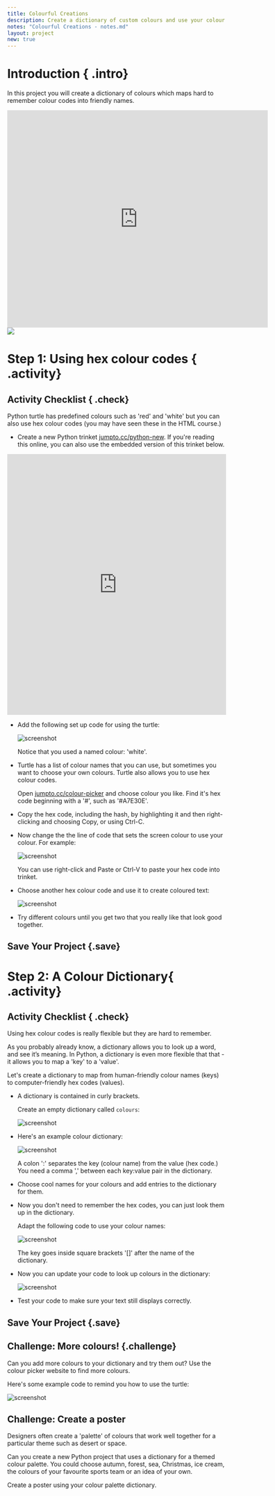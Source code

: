```yaml
---
title: Colourful Creations
description: Create a dictionary of custom colours and use your colour palette to create a colourful poster. 
notes: "Colourful Creations - notes.md"
layout: project
new: true
---
```


# Introduction { .intro}

In this project you will create a dictionary of colours which maps hard to remember colour codes into friendly names.  

<div class="trinket">
  <iframe src="https://trinket.io/embed/python/41a99e668b?outputOnly=true&start=result" width="600" height="500" frameborder="0" marginwidth="0" marginheight="0" allowfullscreen>
  </iframe>
  <img src="images/colourful-finished.png">
</div>

# Step 1: Using hex colour codes { .activity}

## Activity Checklist { .check}

Python turtle has predefined colours such as 'red' and 'white' but you can also use hex colour codes (you may have seen these in the HTML course.) 

+ Create a new Python trinket <a href="http://jumpto.cc/python-new" target="_blank">jumpto.cc/python-new</a>. If you're reading this online, you can also use the embedded version of this trinket below.

<div class="trinket">
<iframe src="https://trinket.io/embed/python/33e5c3b81b?start=result" width="100%" height="600" frameborder="0" marginwidth="0" marginheight="0" allowfullscreen></iframe>
</div>

+ Add the following set up code for using the turtle:

    ![screenshot](images/colourful-setup.png)
    
    Notice that you used a named colour: 'white'.
    
+ Turtle has a list of colour names that you can use, but sometimes you want to choose your own colours. Turtle also allows you to use hex colour codes. 

  Open <a href="http://jumpto.cc/colour-picker" target="_blank">jumpto.cc/colour-picker</a> and choose colour you like. Find it's hex code beginning with a '#', such as '#A7E30E'. 
  
+ Copy the hex code, including the hash, by highlighting it and then right-clicking and choosing Copy, or using Ctrl-C. 
  
+ Now change the the line of code that sets the screen colour to use your colour. For example:

   ![screenshot](images/colourful-background.png)
   
   You can use right-click and Paste or Ctrl-V to paste your hex code into trinket. 
  
+ Choose another hex colour code and use it to create coloured text:

   ![screenshot](images/colourful-write.png)
   
+ Try different colours until you get two that you really like that look good together. 

## Save Your Project {.save}

# Step 2: A Colour Dictionary{ .activity}

## Activity Checklist { .check}
 
Using hex colour codes is really flexible but they are hard to remember. 

As you probably already know, a dictionary allows you to look up a word, and see it’s meaning. In Python, a dictionary is even more flexible that that - it allows you to map a 'key' to a 'value'.

Let's create a dictionary to map from human-friendly colour names (keys) to computer-friendly hex codes (values). 

+ A dictionary is contained in curly brackets. 

  Create an empty dictionary called `colours`:

   ![screenshot](images/colourful-write.png)
   
+ Here's an example colour dictionary:

   ![screenshot](images/colourful-colours.png)
   
   A colon ':' separates the key (colour name) from the value (hex code.) You need a comma ',' between each key:value pair in the dictionary. 
   
+ Choose cool names for your colours and add entries to the dictionary for them. 

+ Now you don't need to remember the hex codes, you can just look them up in the dictionary. 

  Adapt the following code to use your colour names:
  
  ![screenshot](images/colourful-entries.png)
  
  The key goes inside square brackets '[]' after the name of the dictionary. 
  
+ Now you can update your code to look up colours in the dictionary:

  ![screenshot](images/colourful-use.png)
  
+ Test your code to make sure your text still displays correctly. 

## Save Your Project {.save}

## Challenge: More colours! {.challenge}

Can you add more colours to your dictionary and try them out? Use the colour picker website to find more colours. 

Here's some example code to remind you how to use the turtle:

  ![screenshot](images/colourful-challenge1.png)


## Challenge: Create a poster

Designers often create a 'palette' of colours that work well together for a particular theme such as desert or space. 

Can you create a new Python project that uses a dictionary for a themed colour palette. You could choose autumn, forest, sea, Christmas, ice cream, the colours of your favourite sports team or an idea of your own. 

Create a poster using your colour palette dictionary.
  
  



